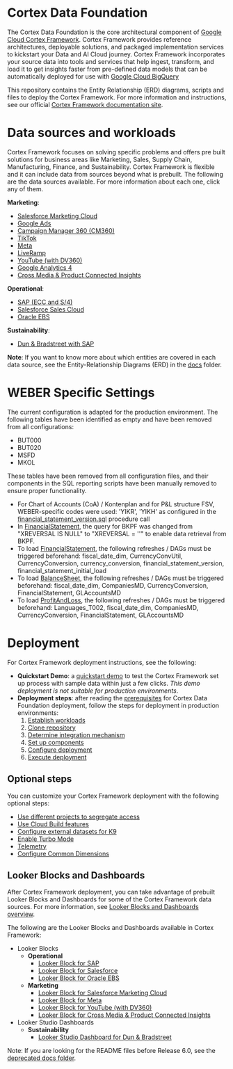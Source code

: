 # Cortex Data Foundation

The Cortex Data Foundation is the core architectural component of
[Google Cloud Cortex Framework](https://cloud.google.com/solutions/cortex).
Cortex Framework provides reference architectures, deployable solutions, and
packaged implementation services to kickstart your Data and AI Cloud journey.
Cortex Framework incorporates your source data into tools and services that help ingest,
transform, and load it to get insights faster from pre-defined data models that can be automatically
deployed for use with [Google Cloud BigQuery](https://cloud.google.com/bigquery)

This repository contains the Entity Relationship (ERD) diagrams, scripts and files
to deploy the Cortex Framework. For more information and instructions, see our
official [Cortex Framework documentation site](https://cloud.google.com/cortex/docs).

# Data sources and workloads

Cortex Framework focuses on solving specific problems and offers pre built solutions
for business areas like Marketing, Sales, Supply Chain, Manufacturing, Finance, and Sustainability.
Cortex Framework is flexible and it can include data from sources beyond what is prebuilt.
The following are the data sources available. For more information about each one, click any
of them.

**Marketing**:

*   [Salesforce Marketing Cloud](https://cloud.google.com/cortex/docs/marketing-salesforce)
*   [Google Ads](https://cloud.google.com/cortex/docs/marketing-googleads)
*   [Campaign Manager 360 (CM360)](https://cloud.google.com/cortex/docs/marketing-cm360)
*   [TikTok](https://cloud.google.com/cortex/docs/marketing-tiktok)
*   [Meta](https://cloud.google.com/cortex/docs/marketing-meta)
*   [LiveRamp](https://cloud.google.com/cortex/docs/marketing-liveramp)
*   [YouTube (with DV360)](https://cloud.google.com/cortex/docs/marketing-dv360)
*   [Google Analytics 4](https://cloud.google.com/cortex/docs/marketing-google-analytics)
*   [Cross Media & Product Connected Insights](https://cloud.google.com/cortex/docs/marketing-cross-media)

**Operational**:

*   [SAP (ECC and S/4)](https://cloud.google.com/cortex/docs/operational-sap)
*   [Salesforce Sales Cloud](https://cloud.google.com/cortex/docs/operational-salesforce)
*   [Oracle EBS](https://cloud.google.com/cortex/docs/operational-oracle-ebs)

**Sustainability**:

*   [Dun & Bradstreet with SAP](https://cloud.google.com/cortex/docs/dun-and-bradstreet)

**Note**: If you want to know more about which entities are covered in each data source, see the
Entity-Relationship Diagrams (ERD) in the [docs](https://github.com/GoogleCloudPlatform/cortex-data-foundation/tree/main/docs) folder.

# WEBER Specific Settings

The current configuration is adapted for the production environment. The following tables have been identified as empty and have been removed from all configurations:

- BUT000
- BUT020
- MSFD
- MKOL

These tables have been removed from all configuration files, and their components in the SQL reporting scripts have been manually removed to ensure proper functionality.

- For Chart of Accounts (CoA) / Kontenplan and for P&L structure FSV, WEBER-specific codes were used: 'YIKR', 'YIKH' as configured in the [financial_statement_version.sql](src/SAP/SAP_REPORTING/local_k9/fsv_hierarchy/financial_statement_version.sql) procedure call
- In [FinancialStatement](src/SAP/SAP_REPORTING/ecc/FinancialStatement.sql), the query for BKPF was changed from "XREVERSAL IS NULL" to "XREVERSAL = ''" to enable data retrieval from BKPF.
- To load [FinancialStatement](src/SAP/SAP_REPORTING/ecc/FinancialStatement.sql), the following refreshes / DAGs must be triggered beforehand: fiscal_date_dim, CurrencyConvUtil, CurrencyConversion, currency_conversion, financial_statement_version, financial_statement_initial_load
- To load [BalanceSheet](src/SAP/SAP_REPORTING/ecc/BalanceSheet.sql), the following refreshes / DAGs must be triggered beforehand: fiscal_date_dim, CompaniesMD, CurrencyConversion, FinancialStatement, GLAccountsMD
- To load [ProfitAndLoss](src/SAP/SAP_REPORTING/ecc/ProfitAndLoss.sql), the following refreshes / DAGs must be triggered beforehand: Languages_T002, fiscal_date_dim, CompaniesMD, CurrencyConversion, FinancialStatement, GLAccountsMD

# Deployment

For Cortex Framework deployment instructions, see the following:

*   **Quickstart Demo**: a [quickstart demo](https://cloud.google.com/cortex/docs/quickstart-demo) to
test the Cortex Framework set up process with sample data within just a few clicks. *This demo deployment
is not suitable for production environments*.
*   **Deployment steps**: after reading the [prerequisites](https://cloud.google.com/cortex/docs/deployment-prerequisites) for Cortex Data Foundation deployment, follow the steps for deployment in production environments:
    1. [Establish workloads](https://cloud.google.com/cortex/docs/deployment-step-one)
    2. [Clone repository](https://cloud.google.com/cortex/docs/deployment-step-two)
    3. [Determine integration mechanism](https://cloud.google.com/cortex/docs/deployment-step-three)
    4. [Set up components](https://cloud.google.com/cortex/docs/deployment-step-four)
    5. [Configure deployment](https://cloud.google.com/cortex/docs/deployment-step-five)
    6. [Execute deployment](https://cloud.google.com/cortex/docs/deployment-step-six)

## Optional steps

You can customize your Cortex Framework deployment with the following optional steps:

*   [Use different projects to segregate access](https://cloud.google.com//cortex/docs/optional-step-segregate-access)
*   [Use Cloud Build features](https://cloud.google.com//cortex/docs/optional-step-cloud-build-features)
*   [Configure external datasets for K9](https://cloud.google.com//cortex/docs/optional-step-external-datasets)
*   [Enable Turbo Mode](https://cloud.google.com/cortex/docs/optional-step-turbo-mode)
*   [Telemetry](https://cloud.google.com/cortex/docs/optional-step-telemetry)
*   [Configure Common Dimensions](https://cloud.google.com/cortex/docs/optional-step-common-dimensions)

## Looker Blocks and Dashboards

After Cortex Framework deployment, you can take advantage of prebuilt Looker Blocks and Dashboards for some of the Cortex Framework data sources.
For more information, see [Looker Blocks and Dashboards overview](https://cloud.google.com/cortex/docs/looker-block-overview).

The following are the Looker Blocks and Dashboards available in Cortex Framework:

* Looker Blocks
    *   **Operational**
        *   [Looker Block for SAP](https://cloud.google.com/cortex/docs/looker-block-sap)
        *   [Looker Block for Salesforce](https://cloud.google.com/cortex/docs/looker-block-salesforce)
        *   [Looker Block for Oracle EBS](https://cloud.google.com/cortex/docs/looker-block-oracle-ebs)
    *   **Marketing**
        *   [Looker Block for Salesforce Marketing Cloud](https://cloud.google.com/cortex/docs/looker-block-salesforce-marketing)
        *   [Looker Block for Meta](https://cloud.google.com/cortex/docs/looker-block-meta)
        *   [Looker Block for YouTube (with DV360)](https://cloud.google.com/cortex/docs/looker-block-youtube)
        *   [Looker Block for Cross Media & Product Connected Insights](https://cloud.google.com/cortex/docs/looker-block-cross-media)
* Looker Studio Dashboards
    *   **Sustainability**
        *   [Looker Studio Dashboard for Dun & Bradstreet](https://cloud.google.com/cortex/docs/looker-dashboard-dun-and-bradstreet)

Note: If you are looking for the README files before Release 6.0, see the
[deprecated docs folder](https://github.com/GoogleCloudPlatform/cortex-data-foundation/tree/main/docs/deprecated).
